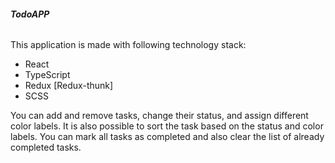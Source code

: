 ###### **TodoAPP**

This application is made with following technology stack:
* React
* TypeScript  
* Redux [Redux-thunk]
* SCSS

You can add and remove tasks, change their status, and assign different color labels. 
It is also possible to sort the task based on the status and color labels. 
You can mark all tasks as completed and also clear the list of already completed tasks.